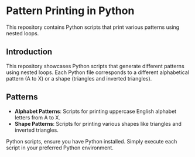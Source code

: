 # Pattern Printing in Python

This repository contains Python scripts that print various patterns using nested loops.


## Introduction

This repository showcases Python scripts that generate different patterns using nested loops. Each Python file corresponds to a different alphabetical pattern (A to X) or a shape (triangles and inverted triangles).

## Patterns

- **Alphabet Patterns**: Scripts for printing uppercase English alphabet letters from A to X.
- **Shape Patterns**: Scripts for printing various shapes like triangles and inverted triangles.

Python scripts, ensure you have Python installed. Simply execute each script in your preferred Python environment.


